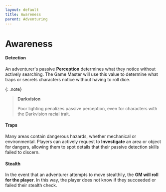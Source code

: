 ```yaml
---
layout: default
title: Awareness
parent: Adventuring
---
```



# Awareness

#### Detection

An adventurer's passive **Perception** determines what they notice without actively searching. The Game Master will use this value to determine what traps or secrets characters notice without having to roll dice. 

{: .note}
> **Darkvision**
> 
> Poor lighting penalizes passive perception, even for characters with the Darkvision racial trait.

#### Traps

Many areas contain dangerous hazards, whether mechanical or environmental. Players can actively request to **Investigate** an area or object for dangers, allowing them to spot details that their passive detection skills failed to discern.

#### Stealth

In the event that an adventurer attempts to move stealthily, the **GM will roll for the player**. In this way, the player does not know if they succeeded or failed their stealth check.